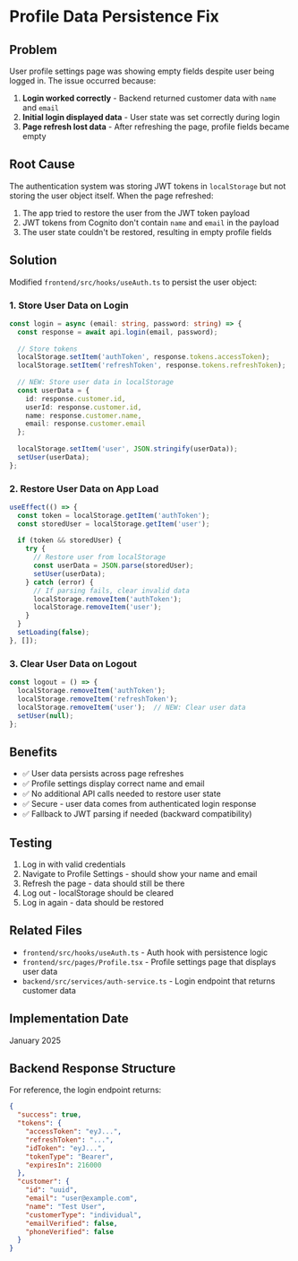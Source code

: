 # Profile Data Persistence Fix

## Problem
User profile settings page was showing empty fields despite user being logged in. The issue occurred because:

1. **Login worked correctly** - Backend returned customer data with `name` and `email`
2. **Initial login displayed data** - User state was set correctly during login
3. **Page refresh lost data** - After refreshing the page, profile fields became empty

## Root Cause
The authentication system was storing JWT tokens in `localStorage` but not storing the user object itself. When the page refreshed:

1. The app tried to restore the user from the JWT token payload
2. JWT tokens from Cognito don't contain `name` and `email` in the payload
3. The user state couldn't be restored, resulting in empty profile fields

## Solution
Modified `frontend/src/hooks/useAuth.ts` to persist the user object:

### 1. Store User Data on Login
```typescript
const login = async (email: string, password: string) => {
  const response = await api.login(email, password);
  
  // Store tokens
  localStorage.setItem('authToken', response.tokens.accessToken);
  localStorage.setItem('refreshToken', response.tokens.refreshToken);
  
  // NEW: Store user data in localStorage
  const userData = {
    id: response.customer.id,
    userId: response.customer.id,
    name: response.customer.name,
    email: response.customer.email
  };
  
  localStorage.setItem('user', JSON.stringify(userData));
  setUser(userData);
};
```

### 2. Restore User Data on App Load
```typescript
useEffect(() => {
  const token = localStorage.getItem('authToken');
  const storedUser = localStorage.getItem('user');
  
  if (token && storedUser) {
    try {
      // Restore user from localStorage
      const userData = JSON.parse(storedUser);
      setUser(userData);
    } catch (error) {
      // If parsing fails, clear invalid data
      localStorage.removeItem('authToken');
      localStorage.removeItem('user');
    }
  }
  setLoading(false);
}, []);
```

### 3. Clear User Data on Logout
```typescript
const logout = () => {
  localStorage.removeItem('authToken');
  localStorage.removeItem('refreshToken');
  localStorage.removeItem('user');  // NEW: Clear user data
  setUser(null);
};
```

## Benefits
- ✅ User data persists across page refreshes
- ✅ Profile settings display correct name and email
- ✅ No additional API calls needed to restore user state
- ✅ Secure - user data comes from authenticated login response
- ✅ Fallback to JWT parsing if needed (backward compatibility)

## Testing
1. Log in with valid credentials
2. Navigate to Profile Settings - should show your name and email
3. Refresh the page - data should still be there
4. Log out - localStorage should be cleared
5. Log in again - data should be restored

## Related Files
- `frontend/src/hooks/useAuth.ts` - Auth hook with persistence logic
- `frontend/src/pages/Profile.tsx` - Profile settings page that displays user data
- `backend/src/services/auth-service.ts` - Login endpoint that returns customer data

## Implementation Date
January 2025

## Backend Response Structure
For reference, the login endpoint returns:
```json
{
  "success": true,
  "tokens": {
    "accessToken": "eyJ...",
    "refreshToken": "...",
    "idToken": "eyJ...",
    "tokenType": "Bearer",
    "expiresIn": 216000
  },
  "customer": {
    "id": "uuid",
    "email": "user@example.com",
    "name": "Test User",
    "customerType": "individual",
    "emailVerified": false,
    "phoneVerified": false
  }
}
```
